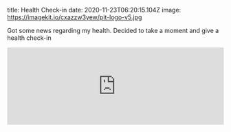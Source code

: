 title: Health Check-in
date: 2020-11-23T06:20:15.104Z
image: https://imagekit.io/cxazzw3yew/pit-logo-v5.jpg

Got some news regarding my health. Decided to take a moment and give a health check-in
<iframe width="100%" height="180" frameborder="no" scrolling="no" seamless src="https://share.transistor.fm/e/e6a4a28c"></iframe>
